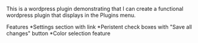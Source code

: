 This is a wordpress plugin demonstrating that I can create a functional wordpress plugin that displays in the Plugins menu. 

Features
*Settings section with link 
*Peristent check boxes with "Save all changes" button 
*Color selection feature 
